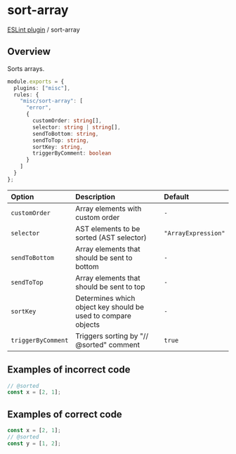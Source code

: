 # sort-array

[ESLint plugin](https://ilyub.github.io/eslint-plugin-misc/) / sort-array

## Overview

Sorts arrays.

```ts
module.exports = {
  plugins: ["misc"],
  rules: {
    "misc/sort-array": [
      "error",
      {
        customOrder: string[],
        selector: string | string[],
        sendToBottom: string,
        sendToTop: string,
        sortKey: string,
        triggerByComment: boolean
      }
    ]
  }
};
```

| Option | Description | Default |
| :----- | :----- | :----- |
| `customOrder` | Array elements with custom order | `-` |
| `selector` | AST elements to be sorted (AST selector) | `"ArrayExpression"` |
| `sendToBottom` | Array elements that should be sent to bottom | `-` |
| `sendToTop` | Array elements that should be sent to top | `-` |
| `sortKey` | Determines which object key should be used to compare objects | `-` |
| `triggerByComment` | Triggers sorting by "// @sorted" comment | `true` |

## Examples of incorrect code

```ts
// @sorted
const x = [2, 1];
```

## Examples of correct code

```ts
const x = [2, 1];
// @sorted
const y = [1, 2];
```